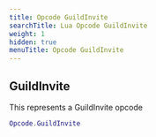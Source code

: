 ```yaml
---
title: Opcode GuildInvite
searchTitle: Lua Opcode GuildInvite
weight: 1
hidden: true
menuTitle: Opcode GuildInvite
---
```

## GuildInvite

This represents a GuildInvite opcode
```lua
Opcode.GuildInvite
```